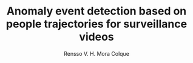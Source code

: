 ---
paperId: 79
author: Rensso V. H. Mora Colque
publicationauthor: Mora Colque, R. V. H.
title: Anomaly event detection based on people trajectories for surveillance videos
pdf: Poster_Mora_Rensso.pdf
poster: --
alt: --
type: Poster
topic: Video Processing
link: https://research.latinxinai.org/papers/neurips/2019/pdf/Poster_Mora_Rensso.pdf
conference: neurips
year: 2019
tags: neurips-2019
location: Vancouver, Canada
---